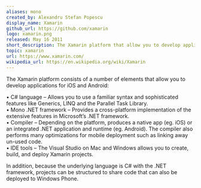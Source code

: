 ```yaml
---
aliases: mono
created_by: Alexandru Stefan Popescu
display_name: Xamarin
github_url: https://github.com/xamarin
logo: xamarin.png
released: May 16 2011
short_description: The Xamarin platform that allow you to develop applications for iOS and Android.
topic: xamarin
url: https://www.xamarin.com/
wikipedia_url: https://en.wikipedia.org/wiki/Xamarin
---
```

The Xamarin platform consists of a number of elements that allow you to develop applications for iOS and Android:

 • C# language – Allows you to use a familiar syntax and sophisticated features like Generics, LINQ and the Parallel Task Library.  
 • Mono .NET framework – Provides a cross-platform implementation of the extensive features in Microsoft’s .NET framework.  
 • Compiler – Depending on the platform, produces a native app (eg. iOS) or an integrated .NET application and runtime (eg. Android). The compiler also performs many optimizations for mobile deployment such as linking away un-used code.  
 • IDE tools – The Visual Studio on Mac and Windows allows you to create, build, and deploy Xamarin projects.  

In addition, because the underlying language is C# with the .NET framework, projects can be structured to share code that can also be deployed to Windows Phone.
